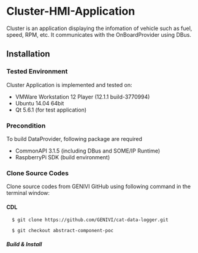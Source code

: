 # Cluster-HMI-Application
Cluster is an application displaying the infomation of vehicle such as fuel, speed, RPM, etc.
It communicates with the OnBoardProvider using DBus.

## Installation
### Tested Environment
Cluster Application is implemented and tested on:
* VMWare Workstation 12 Player (12.1.1 build-3770994)
* Ubuntu 14.04 64bit
* Qt 5.6.1 (for test application)

### Precondition
To build DataProvider, following package are required
* CommonAPI 3.1.5 (including DBus and SOME/IP Runtime)
* RaspberryPi SDK (build environment)

### Clone Source Codes
Clone source codes from GENIVI GitHub using following command in the terminal window:

#### CDL

      $ git clone https://github.com/GENIVI/cat-data-logger.git
    
      $ git checkout abstract-component-poc
      
##### Build & Install
